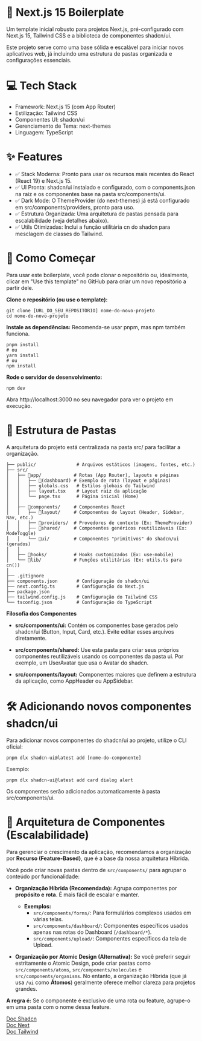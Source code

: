# 🚀 Next.js 15 Boilerplate
Um template inicial robusto para projetos Next.js, pré-configurado com Next.js 15, Tailwind CSS e a biblioteca de componentes shadcn/ui.

Este projeto serve como uma base sólida e escalável para iniciar novos aplicativos web, já incluindo uma estrutura de pastas organizada e configurações essenciais.


# 💻 Tech Stack
- Framework: Next.js 15 (com App Router)
- Estilização: Tailwind CSS
- Componentes UI: shadcn/ui
- Gerenciamento de Tema: next-themes
- Linguagem: TypeScript


# ✨ Features
- ✅ Stack Moderna: Pronto para usar os recursos mais recentes do React (React 19) e Next.js 15.
- ✅ UI Pronta: shadcn/ui instalado e configurado, com o components.json na raiz e os componentes base na pasta src/components/ui.
- ✅ Dark Mode: O ThemeProvider (do next-themes) já está configurado em src/components/providers, pronto para uso.
- ✅ Estrutura Organizada: Uma arquitetura de pastas pensada para escalabilidade (veja detalhes abaixo).
- ✅ Utils Otimizadas: Inclui a função utilitária cn do shadcn para mesclagem de classes do Tailwind.


# 🚀 Como Começar
Para usar este boilerplate, você pode clonar o repositório ou, idealmente, clicar em "Use this template" no GitHub para criar um novo repositório a partir dele.

**Clone o repositório (ou use o template):**
````
git clone [URL_DO_SEU_REPOSITÓRIO] nome-do-novo-projeto
cd nome-do-novo-projeto
````
**Instale as dependências:**
Recomenda-se usar pnpm, mas npm também funciona.

````
pnpm install
# ou
yarn install
# ou
npm install
````

**Rode o servidor de desenvolvimento:**

````
npm dev
````

Abra http://localhost:3000 no seu navegador para ver o projeto em execução.


# 📂 Estrutura de Pastas
A arquitetura do projeto está centralizada na pasta src/ para facilitar a organização.
````
├── public/               # Arquivos estáticos (imagens, fontes, etc.)
├── src/
│   ├── 📁app/            # Rotas (App Router), layouts e páginas
│   │   ├── 📁(dashboard) # Exemplo de rota (layout e páginas)
│   │   ├── globals.css   # Estilos globais do Tailwind
│   │   ├── layout.tsx    # Layout raiz da aplicação
│   │   └── page.tsx      # Página inicial (Home)
│   │
│   ├── 📁components/     # Componentes React
│   │   ├── 📁layout/     # Componentes de layout (Header, Sidebar, Nav, etc.)
│   │   ├── 📁providers/  # Provedores de contexto (Ex: ThemeProvider)
│   │   ├── 📁shared/     # Componentes genéricos reutilizáveis (Ex: ModeToggle)
│   │   └── 📁ui/         # Componentes "primitivos" do shadcn/ui (gerados)
│   │
│   ├── 📁hooks/          # Hooks customizados (Ex: use-mobile)
│   └── 📁lib/            # Funções utilitárias (Ex: utils.ts para cn())
│
├── .gitignore
├── components.json       # Configuração do shadcn/ui
├── next.config.ts        # Configuração do Next.js
├── package.json
├── tailwind.config.js    # Configuração do Tailwind CSS
└── tsconfig.json         # Configuração do TypeScript
````

**Filosofia dos Componentes**
- **src/components/ui:** Contém os componentes base gerados pelo shadcn/ui (Button, Input, Card, etc.). Evite editar esses arquivos diretamente.

- **src/components/shared:** Use esta pasta para criar seus próprios componentes reutilizáveis usando os componentes da pasta ui. Por exemplo, um UserAvatar que usa o Avatar do shadcn.

- **src/components/layout:** Componentes maiores que definem a estrutura da aplicação, como AppHeader ou AppSidebar.

# 🛠️ Adicionando novos componentes shadcn/ui
Para adicionar novos componentes do shadcn/ui ao projeto, utilize o CLI oficial:

````
pnpm dlx shadcn-ui@latest add [nome-do-componente]
````

Exemplo:

````
pnpm dlx shadcn-ui@latest add card dialog alert
````
Os componentes serão adicionados automaticamente à pasta src/components/ui.


# 🧱 Arquitetura de Componentes (Escalabilidade)

Para gerenciar o crescimento da aplicação, recomendamos a organização por **Recurso (Feature-Based)**, que é a base da nossa arquitetura Híbrida.

Você pode criar novas pastas dentro de `src/components/` para agrupar o conteúdo por funcionalidade:

* **Organização Híbrida (Recomendada):** Agrupa componentes por **propósito e rota**. É mais fácil de escalar e manter.
    * **Exemplos:**
        * `src/components/forms/`: Para formulários complexos usados em várias telas.
        * `src/components/dashboard/`: Componentes específicos usados apenas nas rotas do Dashboard (`/dashboard/*`).
        * `src/components/upload/`: Componentes específicos da tela de Upload.

* **Organização por Atomic Design (Alternativa):** Se você preferir seguir estritamente o Atomic Design, pode criar pastas como `src/components/atoms`, `src/components/molecules` e `src/components/organisms`. No entanto, a organização Híbrida (que já usa `/ui` como **Átomos**) geralmente oferece melhor clareza para projetos grandes.

**A regra é:** Se o componente é exclusivo de uma rota ou feature, agrupe-o em uma pasta com o nome dessa feature.

[Doc Shadcn](https://ui.shadcn.com/docs/components)
<br>
[Doc Next](https://nextjs.org/docs/app/getting-started/installation)
<br>
[Doc Tailwind](https://tailwindcss.com/docs/installation/tailwind-cli)